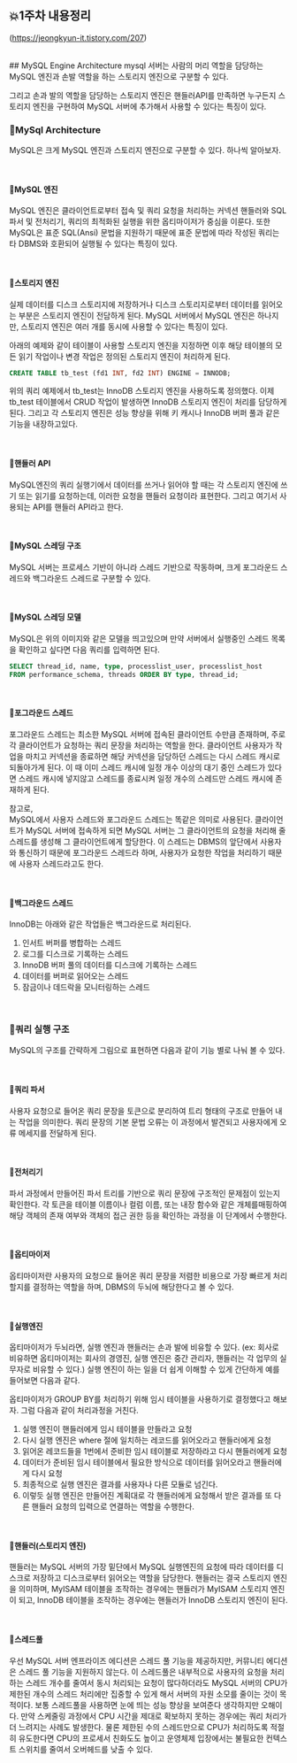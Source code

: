## 💥1주차 내용정리 
(https://jeongkyun-it.tistory.com/207)

<br>
## MySQL Engine Architecture
mysql 서버는 사람의 머리 역할을 담당하는 MySQL 엔진과 손발 역할을 하는 스토리지 엔진으로 구분할 수 있다.

그리고 손과 발의 역할을 담당하는 스토리지 엔진은 핸들러API를 만족하면 누구든지 스토리지 엔진을 구현하여 MySQL 서버에 추가해서 사용할 수 있다는 특징이 있다.


### 🔵MySql Architecture
MySQL은 크게 MySQL 엔진과 스토리지 엔진으로 구분할 수 있다. 하나씩 알아보자.

<br>

#### 🔵MySQL 엔진
MySQL 엔진은 클라이언트로부터 접속 및 쿼리 요청을 처리하는 커넥션 핸들러와 SQL파서 및 전처리기, 쿼리의 최적화된 실행을 위한 옵티마이저가 중심을 이룬다. 또한 MySQL은 표준 SQL(Ansi) 문법을 지원하기 때문에 표준 문법에 따라 작성된 쿼리는 타 DBMS와 호환되어 실행될 수 있다는 특징이 있다.

<br>

#### 🔵스토리지 엔진
실제 데이터를 디스크 스토리지에 저장하거나 디스크 스토리지로부터 데이터를 읽어오는 부분은 스토리지 엔진이 전담하게 된다.
MySQL 서버에서 MySQL 엔진은 하나지만, 스토리지 엔진은 여러 개를 동시에 사용할 수 있다는 특징이 있다.

아래의 예제와 같이 테이블이 사용할 스토리지 엔진을 지정하면 이후 해당 테이블의 모든 읽기 작업이나 변경 작업은 정의된 스토리지 엔진이 처리하게 된다.

```SQL
CREATE TABLE tb_test (fd1 INT, fd2 INT) ENGINE = INNODB;
```

위의 쿼리 예제에서 tb_test는 InnoDB 스토리지 엔진을 사용하도록 정의했다.
이제 tb_test 테이블에서 CRUD 작업이 발생하면 InnoDB 스토리지 엔진이 처리를 담당하게 된다. 그리고 각 스토리지 엔진은 성능 향상을 위해 키 캐시나 InnoDB 버퍼 풀과 같은 기능을 내장하고있다.

<br>

#### 🔵핸들러 API
MySQL엔진의 쿼리 실행기에서 데이터를 쓰거나 읽어야 할 때는 각 스토리지 엔진에 쓰기 또는 읽기를 요청하는데, 이러한 요청을 핸들러 요청이라 표현한다. 그리고 여기서 사용되는 API를 핸들러 API라고 한다.

<br>

#### 🔵MySQL 스레딩 구조
MySQL 서버는 프로세스 기반이 아니라 스레드 기반으로 작동하며, 크게 포그라운드 스레드와 백그라운드 스레드로 구분할 수 있다.

<br>

#### 🔵MySQL 스레딩 모델
MySQL은 위의 이미지와 같은 모델을 띄고있으며 만약 서버에서 실행중인 스레드 목록을 확인하고 싶다면 다음 쿼리를 입력하면 된다.

```SQL
SELECT thread_id, name, type, processlist_user, processlist_host
FROM performance_schema, threads ORDER BY type, thread_id;
```
<br>

#### 🔵포그라운드 스레드
포그라운드 스레드는 최소한 MySQL 서버에 접속된 클라이언트 수만큼 존재하며, 주로 각 클라이언트가 요청하는 쿼리 문장을 처리하는 역할을 한다.
클라이언트 사용자가 작업을 마치고 커넥션을 종료하면 해당 커넥션을 담당하던 스레드는 다시 스레드 캐시로 되돌아가게 된다.
이 때 이미 스레드 캐시에 일정 개수 이상의 대기 중인 스레드가 있다면 스레드 캐시에 넣지않고 스레드를 종료시켜 일정 개수의 스레드만 스레드 캐시에 존재하게 된다.


참고로, <br>
MySQL에서 사용자 스레드와 포그라운드 스레드는 똑같은 의미로 사용된다.
클라이언트가 MySQL 서버에 접속하게 되면 MySQL 서버는 그 클라이언트의 요청을 처리해 줄 스레드를 생성해 그 클라이언트에게 할당한다.
이 스레드는 DBMS의 앞단에서 사용자와 통신하기 때문에 포그라운드 스레드라 하며, 사용자가 요청한 작업을 처리하기 때문에 사용자 스레드라고도 한다.

<br>

#### 🔵백그라운드 스레드
InnoDB는 아래와 같은 작업들은 백그라운드로 처리된다.

1. 인서트 버퍼를 병합하는 스레드
2. 로그를 디스크로 기록하는 스레드
3. InnoDB 버퍼 풀의 데이터를 디스크에 기록하는 스레드
4. 데이터를 버퍼로 읽어오는 스레드
5. 잠금이나 데드락을 모니터링하는 스레드

<br>

### 🔵쿼리 실행 구조
MySQL의 구조를 간략하게 그림으로 표현하면 다음과 같이 기능 별로 나눠 볼 수 있다.

<br>

#### 🔵쿼리 파서
사용자 요청으로 들어온 쿼리 문장을 토큰으로 분리하여 트리 형태의 구조로 만들어 내는 작업을 의미한다. 쿼리 문장의 기본 문법 오류는 이 과정에서 발견되고 사용자에게 오류 메세지를 전달하게 된다.

<br>

#### 🔵전처리기
파서 과정에서 만들어진 파서 트리를 기반으로 쿼리 문장에 구조적인 문제점이 있는지 확인한다. 각 토큰을 테이블 이름이나 컬럼 이름, 또는 내장 함수와 같은 개체를매핑하여 해당 객체의 존재 여부와 객체의 접근 권한 등을 확인하는 과정을 이 단계에서 수행한다.

<br>

#### 🔵옵티마이저
옵티마이저란 사용자의 요청으로 들어온 쿼리 문장을 저렴한 비용으로 가장 빠르게 처리할지를 결정하는 역할을 하며, DBMS의 두뇌에 해당한다고 볼 수 있다.

<br>

#### 🔵실행엔진
옵티마이저가 두뇌라면, 실행 엔진과 핸들러는 손과 발에 비유할 수 있다. (ex: 회사로 비유하면 옵티마이저는 회사의 경영진, 실행 엔진은 중간 관리자, 핸들러는 각 업무의 실무자로 비유할 수 있다.) 실행 엔진이 하는 일을 더 쉽게 이해할 수 있게 간단하게 예를 들어보면 다음과 같다.


옵티마이저가 GROUP BY를 처리하기 위해 임시 테이블을 사용하기로 결정했다고 해보자. 그럼 다음과 같이 처리과정을 거친다.

1. 실행 엔진이 핸들러에게 임시 테이블을 만들라고 요청
2. 다시 실행 엔진은 where 절에 일치하는 레코드를 읽어오라고 핸들러에게 요청
3. 읽어온 레코드들을 1번에서 준비한 임시 테이블로 저장하라고 다시 핸들러에게 요청
4. 데이터가 준비된 임시 테이블에서 필요한 방식으로 데이터를 읽어오라고 핸들러에게 다시 요청
5. 최종적으로 실행 엔진은 결과를 사용자나 다른 모듈로 넘긴다.
6. 이렇듯 실행 엔진은 만들어진 계획대로 각 핸들러에게 요청해서 받은 결과를 또 다른 핸들러 요청의 입력으로 연결하는 역할을 수행한다.

<br>

#### 🔵핸들러(스토리지 엔진)
핸들러는 MySQL 서버의 가장 밑단에서 MySQL 실행엔진의 요청에 따라 데이터를 디스크로 저장하고 디스크로부터 읽어오는 역할을 담당한다. 핸들러는 결국 스토리지 엔진을 의미하며, MyISAM 테이블을 조작하는 경우에는 핸들러가 MyISAM 스토리지 엔진이 되고, InnoDB 테이블을 조작하는 경우에는 핸들러가 InnoDB 스토리지 엔진이 된다.

<br>

#### 🔵스레드풀
우선 MySQL 서버 엔프라이즈 에디션은 스레드 풀 기능을 제공하지만, 커뮤니티 에디션은 스레드 풀 기능을 지원하지 않는다.
이 스레드풀은 내부적으로 사용자의 요청을 처리하는 스레드 개수를 줄여서 동시 처리되는 요청이 많다하더라도 MySQL 서버의 CPU가 제한된 개수의 스레드 처리에만 집중할 수 있게 해서 서버의 자원 소모를 줄이는 것이 목적이다. 보통 스레드풀을 사용하면 눈에 띄는 성능 향상을 보여준다 생각하지만 오해이다.
만약 스케줄링 과정에서 CPU 시간을 제대로 확보하지 못하는 경우에는 쿼리 처리가 더 느려지는 사례도 발생한다.
물론 제한된 수의 스레드만으로 CPU가 처리하도록 적절히 유도한다면 CPU의 프로세서 친화도도 높이고 운영체제 입장에서는 불필요한 컨텍스트 스위치를 줄여서 오버헤드를 낮출 수 있다.
